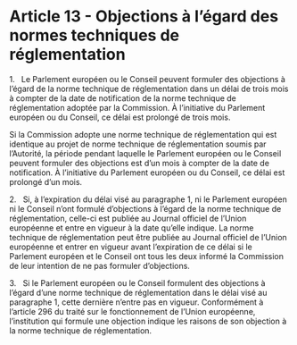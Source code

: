 # Article 13 - Objections à l’égard des normes techniques de réglementation


1.   Le Parlement européen ou le Conseil peuvent formuler des objections à l’égard de la norme technique de réglementation dans un délai de trois mois à compter de la date de notification de la norme technique de réglementation adoptée par la Commission. À l’initiative du Parlement européen ou du Conseil, ce délai est prolongé de trois mois.

Si la Commission adopte une norme technique de réglementation qui est identique au projet de norme technique de réglementation soumis par l’Autorité, la période pendant laquelle le Parlement européen ou le Conseil peuvent formuler des objections est d’un mois à compter de la date de notification. À l’initiative du Parlement européen ou du Conseil, ce délai est prolongé d’un mois.

2.   Si, à l’expiration du délai visé au paragraphe 1, ni le Parlement européen ni le Conseil n’ont formulé d’objections à l’égard de la norme technique de réglementation, celle-ci est publiée au Journal officiel de l’Union européenne et entre en vigueur à la date qu’elle indique. La norme technique de réglementation peut être publiée au Journal officiel de l’Union européenne et entrer en vigueur avant l’expiration de ce délai si le Parlement européen et le Conseil ont tous les deux informé la Commission de leur intention de ne pas formuler d’objections.

3.   Si le Parlement européen ou le Conseil formulent des objections à l’égard d’une norme technique de réglementation dans le délai visé au paragraphe 1, cette dernière n’entre pas en vigueur. Conformément à l’article 296 du traité sur le fonctionnement de l’Union européenne, l’institution qui formule une objection indique les raisons de son objection à la norme technique de réglementation.
